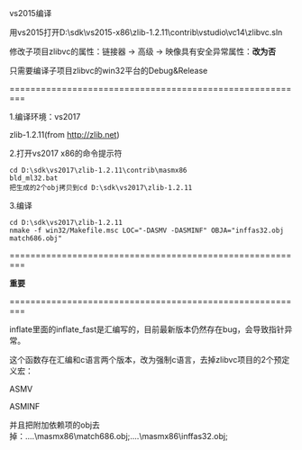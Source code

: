 vs2015编译

用vs2015打开D:\sdk\vs2015-x86\zlib-1.2.11\contrib\vstudio\vc14\zlibvc.sln

修改子项目zlibvc的属性：链接器 -> 高级 -> 映像具有安全异常属性：**改为否**

只需要编译子项目zlibvc的win32平台的Debug&Release



=========================================================





1.编译环境：vs2017

zlib-1.2.11(from http://zlib.net)



2.打开vs2017 x86的命令提示符

	cd D:\sdk\vs2017\zlib-1.2.11\contrib\masmx86
	bld_ml32.bat
	把生成的2个obj拷贝到cd D:\sdk\vs2017\zlib-1.2.11



3.编译

	cd D:\sdk\vs2017\zlib-1.2.11
	nmake -f win32/Makefile.msc LOC="-DASMV -DASMINF" OBJA="inffas32.obj match686.obj" 



=========================================================

**重要**

=========================================================

inflate里面的inflate_fast是汇编写的，目前最新版本仍然存在bug，会导致指针异常。

这个函数存在汇编和c语言两个版本，改为强制c语言，去掉zlibvc项目的2个预定义宏：

ASMV

ASMINF

并且把附加依赖项的obj去掉：..\..\masmx86\match686.obj;..\..\masmx86\inffas32.obj;

